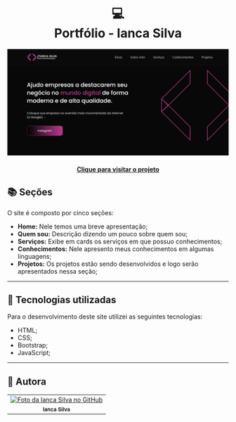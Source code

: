 <h1 align="center">
  💻<br>Portfólio - Ianca Silva
</h1>

![Resultado final do projeto](assets/img/readme.png)

<h4 align="center"><a href="https://iancasilva.com.br/">Clique para visitar o projeto</a></h4>

## 📚 Seções

O site é composto por cinco seções:

- **Home:** Nele temos uma breve apresentação;
- **Quem sou:** Descrição dizendo um pouco sobre quem sou;
- **Serviços:** Exibe em cards os serviços em que possuo conhecimentos;
- **Conhecimentos:** Nele apresento meus conhecimentos em algumas linguagens;
- **Projetos:** Os projetos estão sendo desenvolvidos e logo serão apresentados nessa seção;

---

## 💼 Tecnologias utilizadas

Para o desenvolvimento deste site utilizei as seguintes tecnologias:

- HTML;
- CSS;
- Bootstrap;
- JavaScript;

---

<h2>🦄 Autora</h2>

<table>
  <tr>
    <td align="center">
      <a href="https://github.com/iancaxz">
        <img src="https://avatars.githubusercontent.com/u/95333984" width="100px;" alt="Foto da Ianca Silva no GitHub"/><br>
        <sub>
          <b>Ianca Silva</b>
        </sub>
      </a>
    </td>
  </tr>
</table>
